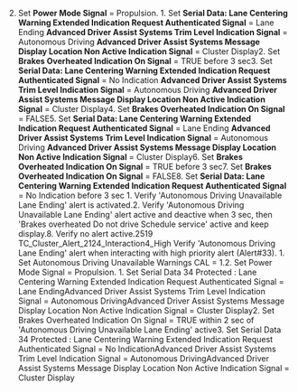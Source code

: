 2. Set **Power Mode Signal** = Propulsion. 1. Set **Serial Data: Lane Centering Warning Extended Indication Request Authenticated Signal** = Lane Ending **Advanced Driver Assist Systems Trim Level Indication Signal** = Autonomous Driving **Advanced Driver Assist Systems Message Display Location Non Active Indication Signal** = Cluster Display2. Set **Brakes Overheated Indication On Signal** = TRUE before 3 sec3. Set **Serial Data: Lane Centering Warning Extended Indication Request Authenticated Signal** = No Indication **Advanced Driver Assist Systems Trim Level Indication Signal** = Autonomous Driving **Advanced Driver Assist Systems Message Display Location Non Active Indication Signal** = Cluster Display4. Set **Brakes Overheated Indication On Signal** = FALSE5. Set **Serial Data: Lane Centering Warning Extended Indication Request Authenticated Signal** = Lane Ending **Advanced Driver Assist Systems Trim Level Indication Signal** = Autonomous Driving **Advanced Driver Assist Systems Message Display Location Non Active Indication Signal** = Cluster Display6. Set **Brakes Overheated Indication On Signal** = TRUE before 3 sec7. Set **Brakes Overheated Indication On Signal** = FALSE8. Set **Serial Data: Lane Centering Warning Extended Indication Request Authenticated Signal** = No Indication before 3 sec 1. Verify 'Autonomous Driving Unavailable Lane Ending' alert is activated.2. Verify 'Autonomous Driving Unavailable Lane Ending' alert active and deactive when 3 sec, then 'Brakes overheated Do not drive Schedule service' active and keep display.8. Verify no alert active.2519 TC_Cluster_Alert_2124_Interaction4_High Verify 'Autonomous Driving Lane Ending' alert when interacting with high priority alert (Alert#33). 1. Set Autonomous Driving Unavailable Warnings CAL = 1.2. Set Power Mode Signal = Propulsion. 1. Set Serial Data 34 Protected : Lane Centering Warning Extended Indication Request Authenticated Signal = Lane EndingAdvanced Driver Assist Systems Trim Level Indication Signal = Autonomous DrivingAdvanced Driver Assist Systems Message Display Location Non Active Indication Signal = Cluster Display2. Set Brakes Overheated Indication On Signal = TRUE within 2 sec of 'Autonomous Driving Unavailable Lane Ending' active3. Set Serial Data 34 Protected : Lane Centering Warning Extended Indication Request Authenticated Signal = No IndicationAdvanced Driver Assist Systems Trim Level Indication Signal = Autonomous DrivingAdvanced Driver Assist Systems Message Display Location Non Active Indication Signal = Cluster Display